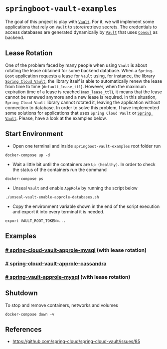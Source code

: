 # `springboot-vault-examples`

The goal of this project is play with [`Vault`](https://www.vaultproject.io). For it, we will implement some
applications that rely on `Vault` to store/retrieve secrets. The credentials to access databases are generated
dynamically by [`Vault`](https://www.vaultproject.io) that uses [`Consul`](https://www.consul.io) as backend.

## Lease Rotation

One of the problem faced by many people when using `Vault` is about rotating the lease obtained for some backend database.
When a `Spring-Boot` application requests a lease for `Vault` using, for instance, the library [`Spring Cloud Vault`](https://cloud.spring.io/spring-cloud-vault/spring-cloud-vault.html),
the library itself is able to automatically renew the lease from time to time (`default_lease_ttl`). However, when
the maximum expiration time of a lease is reached (`max_lease_ttl`), it means that the lease cannot be renewed anymore
and a new lease is required. In this situation, `Spring Cloud Vault` library cannot rotated it, leaving the application
without connection to database. In order to solve this problem, I have implemented some solutions for applications that
uses `Spring Cloud Vault` or [`Spring Vault`](https://docs.spring.io/spring-vault/docs/2.1.3.RELEASE/reference/html/#_document_structure).
Please, have a look at the examples below.  

## Start Environment

- Open one terminal and inside `springboot-vault-examples` root folder run
```
docker-compose up -d
```

- Wait a little bit until the containers are `Up (healthy)`. In order to check the status of the containers run the command
```
docker-compose ps
```

- Unseal `Vault` and enable `AppRole` by running the script below
```
./unseal-vault-enable-approle-databases.sh
```

- Copy the environment variable shown in the end of the script execution and export it into every terminal it is needed.
```
export VAULT_ROOT_TOKEN=...
```

## Examples

### [# spring-cloud-vault-approle-mysql](https://github.com/ivangfr/springboot-vault-examples/tree/master/spring-cloud-vault-approle-mysql) **(with lease rotation)**

### [# spring-cloud-vault-approle-cassandra](https://github.com/ivangfr/springboot-vault-examples/tree/master/spring-cloud-vault-approle-cassandra)

### [# spring-vault-approle-mysql](https://github.com/ivangfr/springboot-vault-examples/tree/master/spring-vault-approle-mysql) **(with lease rotation)**

## Shutdown

To stop and remove containers, networks and volumes
```
docker-compose down -v
```

## References

- https://github.com/spring-cloud/spring-cloud-vault/issues/85
